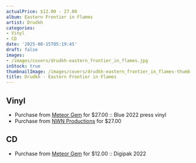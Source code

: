 ```yaml
---
actualPrice: $12.00 - 27.00
album: Eastern Frontier in Flames
artist: Drudkh
categories:
- Vinyl
- CD
date: '2025-08-15T05:19:45'
draft: false
images:
- /images/covers/drudkh-eastern_frontier_in_flames.jpg
inStock: true
thumbnailImage: /images/covers/drudkh-eastern_frontier_in_flames-thumb.jpg
title: Drudkh - Eastern Frontier in Flames
---
```


## Vinyl
* Purchase from [Meteor Gem](https://meteor-gem.com/products/drudkh-eastern-frontier-in-flames-lp) for $27.00 :: Blue 2022 press vinyl
* Purchase from [NWN Productions](http://shop.nwnprod.com/index.php?route=product/product&path=75&product_id=59127&sort=pd.name&order=ASC) for $27.00
## CD
* Purchase from [Meteor Gem](https://meteor-gem.com/products/drudkh-eastern-frontier-in-flames-cd) for $12.00 :: Digipak 2022
